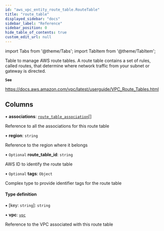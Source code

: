 ```yaml
---
id: "aws_vpc_entity_route_table.RouteTable"
title: "route_table"
displayed_sidebar: "docs"
sidebar_label: "Reference"
sidebar_position: 0
hide_table_of_contents: true
custom_edit_url: null
---
```


import Tabs from '@theme/Tabs';
import TabItem from '@theme/TabItem';

Table to manage AWS route tables.
A route table contains a set of rules, called routes, that determine where network traffic from your subnet or gateway is directed.

**`See`**

https://docs.aws.amazon.com/vpc/latest/userguide/VPC_Route_Tables.html

## Columns

• **associations**: [`route_table_association`](aws_vpc_entity_route_table_association.RouteTableAssociation.md)[]

Reference to all the associations for this route table

• **region**: `string`

Reference to the region where it belongs

• `Optional` **route\_table\_id**: `string`

AWS ID to identify the route table

• `Optional` **tags**: `Object`

Complex type to provide identifier tags for the route table

#### Type definition

▪ [key: `string`]: `string`

• **vpc**: [`vpc`](aws_vpc_entity_vpc.Vpc.md)

Reference to the VPC associated with this route table
